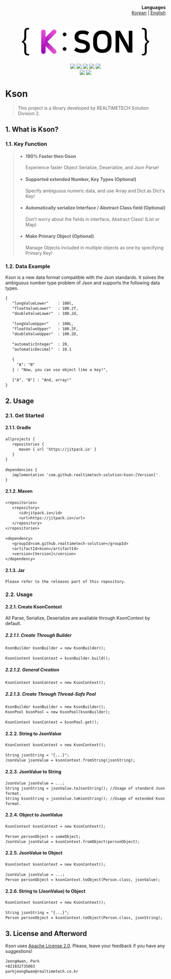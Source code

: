 <p align="right">
  <b>Languages</b><br>
  <a href="README.md">Korean</a> |
  <a href="README_EN.md">English</a>
</p>

<h1 align="center" style="max-width: 100%;">
  <a href="https://github.com/realtimetech-solution/kson"><img width="400px" alt="Kson Logo" src="resources/logo_tiny.png" style="max-width: 100%;"></a>
</h1>
<p align="center" style="max-width: 100%;">
  <a href="#"><img src="https://img.shields.io/github/license/realtimetech-solution/kson"/></a>
  <a href="#"><img src="https://img.shields.io/github/languages/code-size/realtimetech-solution/kson"/></a>
  <a href="#"><img src="https://img.shields.io/github/downloads/realtimetech-solution/kson/total"/></a>
  <a href="https://github.com/realtimetech-solution/kson/issues"><img src="https://img.shields.io/github/issues/realtimetech-solution/kson"/></a>
  <a href="https://github.com/realtimetech-solution/kson/commits/master"><img src="https://img.shields.io/github/commit-activity/m/realtimetech-solution/kson"/></a>
  <br>
  <a href="https://github.com/realtimetech-solution/kson/releases"><img src="https://img.shields.io/github/v/release/realtimetech-solution/kson"/></a>
  <a href="https://github.com/realtimetech-solution/kson/releases"><img src="https://img.shields.io/github/v/release/realtimetech-solution/kson?color=%23ff0000&include_prereleases&label=pre%20release"/></a>
</p>

# Kson
> This project is a library developed by REALTIMETECH Solution Division 2.

## 1. What is Kson?

### 1.1. Key Function

>
>- #### 190% Faster then Gson
>      Experience faster Object Serialize, Deserialize, and Json Parse!
>
>- #### Supported extended Number, Key Types (Optional)
>      Specify ambiguous numeric data, and use Array and Dict as Dict's Key!
>
>- #### Automatically serialize Interface / Abstract Class field (Optional)
>      Don't worry about the fields in interface, Abstract Class! (List or Map)
>
>- #### Make Primary Object (Optional)
>      Manage Objects included in multiple objects as one by specifying Primary Key!
>


### 1.2. Data Example

Kson is a new data format compatible with the Json standards. It solves the ambiguous number type problem of Json and supports the following data types.

```
{
   "longValueLower"    : 100l,
   "floatValueLower"   : 100.2f,
   "doubleValueLower"  : 100.2d,

   "longValueUpper"    : 100L,
   "floatValueUpper"   : 100.2F,
   "doubleValueUpper"  : 100.2D,

   "automaticInteger"  : 20,
   "automaticDecimal"  : 10.1

   {
     "A": "B"
   } : "Now, you can use object like a key!",

   ["A", "B"] : "And, array!"
}
```

## 2. Usage

### 2.1. Get Started

#### 2.1.1. Gradle
```
allprojects {
   repositories {
      maven { url 'https://jitpack.io' }
   }
}

dependencies {
   implementation 'com.github.realtimetech-solution:kson:[Version]'
}
```

#### 2.1.2. Maven
```
<repositories>
   <repository>
      <id>jitpack.io</id>
      <url>https://jitpack.io</url>
   </repository>
</repositories>

<dependency>
   <groupId>com.github.realtimetech-solution</groupId>
   <artifactId>kson</artifactId>
   <version>[Version]</version>
</dependency>
```

#### 2.1.3. Jar
```
Please refer to the releases part of this repository.
```

### 2.2. Usage

#### 2.2.1. Create KsonContext
All Parse, Serialize, Deserialize are available through KsonContext by default.

##### 2.2.1.1. Create Through Builder
```
KsonBuilder ksonBuilder = new KsonBuilder();

KsonContext ksonContext = ksonBuilder.build();
```

##### 2.2.1.2. General Creation
```
KsonContext ksonContext = new KsonContext();
```

##### 2.2.1.3. Create Through Thread-Safe Pool
```
KsonBuilder ksonBuilder = new KsonBuilder();
KsonPool ksonPool = new KsonPool(ksonBuilder);

KsonContext ksonContext = ksonPool.get();
```

#### 2.2.2. String to JsonValue
```
KsonContext ksonContext = new KsonContext();

String jsonString = "{...}";
JsonValue jsonValue = ksonContext.fromString(jsonString);
```

#### 2.2.3. JsonValue to String
```
JsonValue jsonValue = ...;
String jsonString = jsonValue.toJsonString(); //Usage of standard Json format.
String ksonString = jsonValue.toKsonString(); //Usage of extended Kson format.
```

#### 2.2.4. Object to JsonValue
```
KsonContext ksonContext = new KsonContext();

Person personObject = someObject;
JsonValue jsonValue = ksonContext.fromObject(personObject);
```

#### 2.2.5. JsonValue to Object
```
KsonContext ksonContext = new KsonContext();

JsonValue jsonValue = ...;
Person personObject = ksonContext.toObject(Person.class, jsonValue);
```

#### 2.2.6. String to (JsonValue) to Object
```
KsonContext ksonContext = new KsonContext();

String jsonString = "{...}";
Person personObject = ksonContext.toObject(Person.class, jsonString);
```

## 3. License and Afterword

Kson uses [Apache License 2.0](./LICENSE.txt). Please, leave your feedback if you have any suggestions!

```
JeongHwan, Park
+821032735003
parkjeonghwan@realtimetech.co.kr
```
